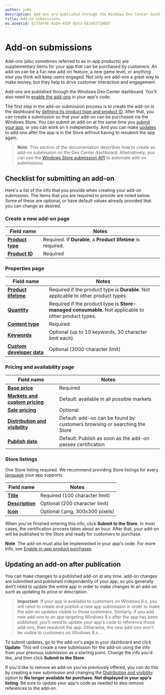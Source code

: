 ```yaml
---
author: jnHs
Description: Add-ons are published through the Windows Dev Center dashboard.
title: Add-on submissions
ms.assetid: E175AF9E-A1D4-45DF-B353-5E24E573AE67
---
```


# Add-on submissions

Add-ons (also sometimes referred to as in-app products) are supplementary items for your app that can be purchased by customers. An add-on can be a fun new add-on feature, a new game level, or anything else you think will keep users engaged. Not only are add-ons a great way to make money, but they help to drive customer interaction and engagement.

Add-ons are published through the Windows Dev Center dashboard. You'll also need to [enable the add-ons](../monetize/in-app-purchases-and-trials.md) in your app's code.

The first step in the add-on submission process is to create the add-on in the dashboard by [defining its product type and product ID](set-your-add-on-product-id.md). After that, you can create a submission so that your add-on can be purchased via the Windows Store. You can submit an add-on at the same time you [submit your app](app-submissions.md), or you can work on it independently. And you can make [updates](#updating-an-add-on-after-submission) to add-ons after the app is in the Store without having to resubmit the app again.

> **Note**&nbsp;&nbsp;This section of the documentation describes how to create an add-on submission on the Dev Center dashboard. Alternatively, you can use the [Windows Store submission API](../monetize/create-and-manage-submissions-using-windows-store-services.md) to automate add-on submissions.

## Checklist for submitting an add-on

Here's a list of the info that you provide when creating your add-on submission. The items that you are required to provide are noted below. Some of these are optional, or have default values already provided that you can change as desired.

### Create a new add-on page
| Field name                    | Notes                            |
|-------------------------------|----------------------------------|
| [**Product type**](set-your-add-on-product-id.md#product-type)      | Required. If **Durable**, a **Product lifetime** is required. |  
| [**Product ID**](set-your-add-on-product-id.md#product-id)          | Required |        

<span/>

### Properties page
| Field name                    | Notes                              |   
|-------------------------------|------------------------------------|
| [**Product lifetime**](enter-add-on-properties.md#product-lifetime)  | Required if the product type is **Durable**. Not applicable to other product types. |
| [**Quantity**](enter-add-on-properties.md#quantity)  | Required if the product type is **Store-managed consumable**. Not applicable to other product types.
| [**Content type**](enter-add-on-properties.md#content-type)          | Required       |               
| [**Keywords**](enter-add-on-properties.md#keywords)                  | Optional (up to 10 keywords, 30 character limit each) |
| [**Custom developer data**](enter-add-on-properties.md#custom-developer-data)                               | Optional (3000 character limit)             |

<span/>

### Pricing and availability page
| Field name                    | Notes                                       |
|-------------------------------|---------------------------------------------|
| [**Base price**](set-add-on-pricing-and-availability.md#base-price)                | Required                                    |
| [**Markets and custom pricing**](set-add-on-pricing-and-availability.md#markets-and-custom-prices)  | Default: available in all possible markets |
| [**Sale pricing**](put-apps-and-add-ons-on-sale.md)               | Optional                             |
| [**Distribution and visibility**](set-add-on-pricing-and-availability.md#distribution-and-visibility)   | Default: add-on can be found by customers browsing or searching the Store |
| [**Publish date**](set-add-on-pricing-and-availability.md#publish-date)                | Default: Publish as soon as the add-on passes certification |

<span/>

### Store listings
One Store listing required. We recommend providing Store listings for every [language](create-add-on-descriptions.md#languages) your app supports.

| Field name                    | Notes                                       |
|-------------------------------|---------------------------------------------|
| [**Title**](create-add-on-store-listings.md#title)                    | Required (100 character limit)              |
| [**Description**](create-add-on-store-listings.md#description)       | Optional (200 character limit)              |
| [**Icon**](create-add-on-store-listings.md#icon)                    | Optional (.png, 300x300 pixels)             |

<span/>

When you've finished entering this info, click **Submit to the Store**. In most cases, the certification process takes about an hour. After that, your add-on will be published to the Store and ready for customers to purchase.

**Note**  The add-on must also be implemented in your app's code. For more info, see [Enable in-app product purchases](../monetize/enable-in-app-product-purchases.md).


## Updating an add-on after publication

You can make changes to a published add-on at any time. add-on changes are submitted and published independently of your app, so you generally don't need to update the entire app in order to make changes to an add-on such as updating its price or description.

> **Important**  If your app is available to customers on Windows 8.x, you will need to create and publish a new app submission in order to make the add-on updates visible to those customers. Similarly, if you add new add-ons to an app targeting Windows 8.x after the app has been published, you'll need to update your app's code to reference those add-ons, then resubmit the app. Otherwise, the new add-ons won't be visible to customers on Windows 8.x.

To submit updates, go to the add-on's page in your dashboard and click **Update**. This will create a new submission for the add-on using the info from your previous submission as a starting point. Change the info you'd like, and then click **Submit to the Store**.

If you'd like to remove an add-on you've previously offered, you can do this by creating a new submission and changing the [Distribution and visibility](set-add-on-pricing-and-availability.md) option to **No longer available for purchase. Not displayed in your app's listing**. Be sure to update your app's code as needed to also remove references to the add-on.
